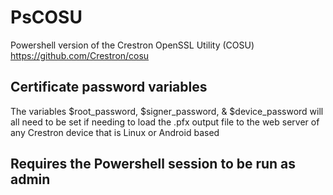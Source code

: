 # PsCOSU
Powershell version of the Crestron OpenSSL Utility (COSU) https://github.com/Crestron/cosu
## Certificate password variables
The variables $root_password, $signer_password, & $device_password will all need to be set if needing to load the .pfx output file to the web server of any Crestron device that is Linux or Android based
## Requires the Powershell session to be run as admin
